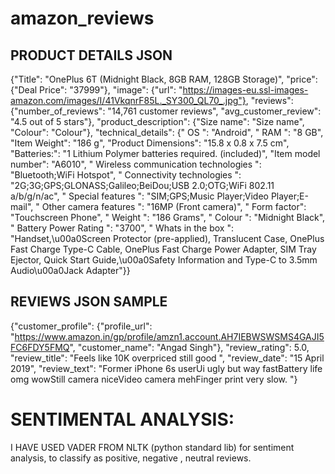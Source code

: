 # amazon_reviews

## PRODUCT DETAILS JSON

{"Title": "OnePlus 6T (Midnight Black, 8GB RAM, 128GB Storage)",
"price": {"Deal Price": "37999"}, 
"image": 
      {"url": "https://images-eu.ssl-images-amazon.com/images/I/41VkqnrF85L._SY300_QL70_.jpg"}, 
  "reviews": 
      {"number_of_reviews": "14,761 customer reviews", 
      "avg_customer_review": "4.5 out of 5 stars"}, 
 "product_description": 
      {"Size name": "Size name", "Colour": "Colour"},
      "technical_details":
          {" OS ": "Android",
          " RAM ": "8 GB",
          "Item Weight": "186 g", 
          "Product Dimensions": "15.8 x 0.8 x 7.5 cm", 
          "Batteries:": "1 Lithium Polymer batteries required. (included)", 
          "Item model number": "A6010", 
          " Wireless communication technologies ": "Bluetooth;WiFi Hotspot", 
          " Connectivity technologies ": "2G;3G;GPS;GLONASS;Galileo;BeiDou;USB 2.0;OTG;WiFi 802.11 a/b/g/n/ac", 
          " Special features ": "SIM;GPS;Music Player;Video Player;E-mail", 
          " Other camera features ": "16MP (Front camera)", 
          " Form factor": "Touchscreen Phone", 
          " Weight ": "186 Grams", 
          " Colour ": "Midnight Black", 
          " Battery Power Rating ": "3700", 
          " Whats in the box ": 
                "Handset,\u00a0Screen Protector (pre-applied), Translucent Case, OnePlus Fast Charge Type-C Cable, OnePlus Fast Charge Power Adapter, SIM Tray Ejector, Quick Start Guide,\u00a0Safety Information and Type-C to 3.5mm Audio\u00a0Jack Adapter"}}
 
 
 ## REVIEWS JSON SAMPLE
 {"customer_profile": 
      {"profile_url": "https://www.amazon.in/gp/profile/amzn1.account.AH7IEBWSWSMS4GAJI5FC6FDY5FMQ", 
        "customer_name": "Angad Singh"}, 
 "review_rating": 5.0, 
 "review_title": "Feels like 10K overpriced still good  ",
 "review_date": "15 April 2019", 
 "review_text": "Former iPhone 6s userUi ugly but way fastBattery life omg wowStill camera niceVideo camera mehFinger print very slow. "}



# SENTIMENTAL ANALYSIS:
I HAVE USED VADER FROM NLTK (python standard lib) for sentiment analysis, to classify as positive, negative , neutral reviews.
